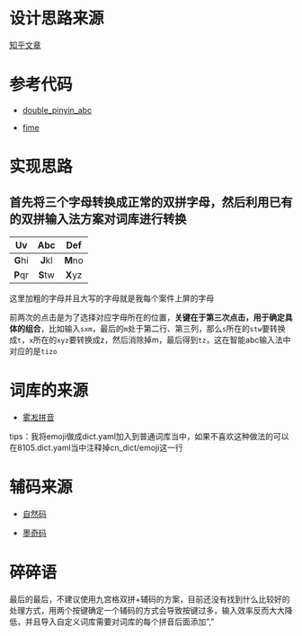 # 设计思路来源

[知乎文章](https://zhuanlan.zhihu.com/p/107201990)

# 参考代码

- [double_pinyin_abc](https://github.com/rime/rime-double-pinyin/blob/master/double_pinyin_abc.schema.yaml)

- [fime](https://gitee.com/zelde/fime)

# 实现思路

## 首先将三个字母转换成正常的双拼字母，然后利用已有的双拼输入法方案对词库进行转换

| Uv      | **A**bc | **D**ef |
|:-------:|:-------:|:-------:|
| **G**hi | **J**kl | **M**no |
| **P**qr | **S**tw | **X**yz |

这里加粗的字母并且大写的字母就是我每个案件上屏的字母

前两次的点击是为了选择对应字母所在的位置，**关键在于第三次点击，用于确定具体的组合**，比如输入`sxm`，最后的`m`处于第二行、第三列，那么`s`所在的`stw`要转换成`t`，`x`所在的`xyz`要转换成z，然后消除掉m，最后得到`tz`，这在智能abc输入法中对应的是`tizo`

# 词库的来源

- [雾凇拼音](https://github.com/iDvel/rime-ice/tree/main/cn_dicts)

tips：我将emoji做成dict.yaml加入到普通词库当中，如果不喜欢这种做法的可以在8105.dict.yaml当中注释掉cn_dict/emoji这一行



# 辅码来源

- [自然码](https://github.com/HowcanoeWang/rime-lua-aux-code)

- [墨奇码](https://github.com/gaboolic/moqima-tables)



# 碎碎语

最后的最后，不建议使用九宫格双拼+辅码的方案，目前还没有找到什么比较好的处理方式，用两个按键确定一个辅码的方式会导致按键过多，输入效率反而大大降低，并且导入自定义词库需要对词库的每个拼音后面添加","
